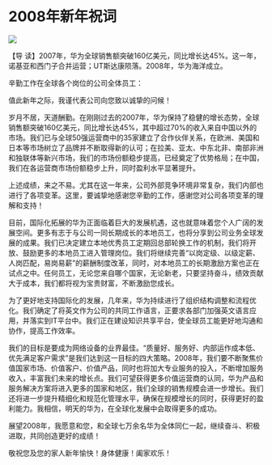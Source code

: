 # 2008年新年祝词
<img class="pv" src="https://api.visitor.plantree.me/visitor-badge/pv?namespace=plantree.me&key=renzhengfei-speeches/年新年祝词.md">





【导  读】2007年，华为全球销售额突破160亿美元，同比增长达45%。这一年，诺基亚和西门子合并运营；UT斯达康陨落。2008年，华为海洋成立。



辛勤工作在全球各个岗位的公司全体员工：

值此新年之际，我谨代表公司向您致以诚挚的问候！

岁月不居，天道酬勤。在刚刚过去的2007年，华为保持了稳健的增长态势，全球销售额突破160亿美元，同比增长达45%，其中超过70%的收入来自中国以外的市场。我们已与全球50强运营商中的35家建立了合作伙伴关系，在欧洲、美国和日本等市场树立了品牌并不断取得新的认可；在拉美、亚太、中东北非、南部非洲和独联体等新兴市场，我们的市场份额稳步提高，已经奠定了优势格局；在中国，我们在各运营商市场份额稳步上升，同时盈利水平显著提升。

上述成绩，来之不易。尤其在这一年来，公司外部竞争环境非常复杂，我们内部也进行了各项变革。这里，要诚挚地感谢您辛勤的工作，感谢您对公司各项变革的理解和支持！

目前，国际化拓展的华为正面临着巨大的发展机遇，这也就意味着您个人广阔的发展空间。更多有志于与公司一同长期成长的本地员工，也将分享到公司业务全球发展的成果。我们已决定建立本地优秀员工定期回总部轮换工作的机制，我们将开放、鼓励更多的本地员工进入管理岗位。我们将继续完善“以岗定级、以级定薪、人岗匹配，易岗易薪”的薪酬制度改革，同时，对本地员工的长期激励方案也正在试点之中。任何员工，无论您来自哪个国家，无论新老，只要坚持奋斗，绩效贡献大于成本，我们都将视为宝贵财富，不断激励您成长。

为了更好地支持国际化的发展，几年来，华为持续进行了组织结构调整和流程优化。我们确定了将英文作为公司的共同工作语言，正要求各部门加强英文语言应用，并落实到IT平台中。我们正在建设知识共享平台，使全球员工能更好地沟通和协作，提高工作效率。

我们的目标是要成为网络设备的业界最佳。“质量好、服务好、内部运作成本低、优先满足客户需求”是我们达到这一目标的四大策略。2008年，我们要不断聚焦价值国家市场、价值客户、价值产品，同时也将加大专业服务的投入，不断增加服务收入，丰富我们未来的增长点。我们可望获得更多价值运营商的认同，华为产品和服务解决方案将进入更多的国家和地区，我们全球的销售规模会进一步增长。我们还将进一步提升精细化和规范化管理水平，确保在规模增长的同时，获得更好的盈利能力。我相信，明天的华为，在全球化发展中会取得更多的成功。

展望2008年，我愿意和您，和全球七万余名华为全体同仁一起，继续奋斗、积极进取，共同创造更好的成绩！

敬祝您及您的家人新年愉快！身体健康！阖家欢乐！
